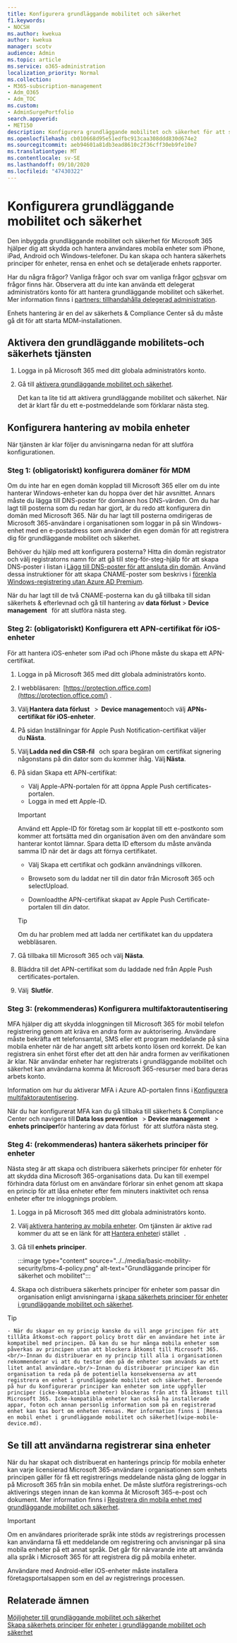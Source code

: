 ```yaml
---
title: Konfigurera grundläggande mobilitet och säkerhet
f1.keywords:
- NOCSH
ms.author: kwekua
author: kwekua
manager: scotv
audience: Admin
ms.topic: article
ms.service: o365-administration
localization_priority: Normal
ms.collection:
- M365-subscription-management
- Adm_O365
- Adm_TOC
ms.custom:
- AdminSurgePortfolio
search.appverid:
- MET150
description: Konfigurera grundläggande mobilitet och säkerhet för att skydda och hantera användares mobila enheter.
ms.openlocfilehash: cb010668d95e51edfbc913caa308ddd830d674e2
ms.sourcegitcommit: aeb94601a81db3ead8610c2f36cff30eb9fe10e7
ms.translationtype: MT
ms.contentlocale: sv-SE
ms.lasthandoff: 09/10/2020
ms.locfileid: "47430322"
---
```

# <a name="set-up-basic-mobility-and-security"></a>Konfigurera grundläggande mobilitet och säkerhet

Den inbyggda grundläggande mobilitet och säkerhet för Microsoft 365 hjälper dig att skydda och hantera användares mobila enheter som iPhone, iPad, Android och Windows-telefoner. Du kan skapa och hantera säkerhets principer för enheter, rensa en enhet och se detaljerade enhets rapporter.

Har du några frågor? Vanliga frågor och svar om vanliga frågor [och](frequently-asked-questions.md)svar om frågor finns här. Observera att du inte kan använda ett delegerat administratörs konto för att hantera grundläggande mobilitet och säkerhet. Mer information finns i [partners: tillhandahålla delegerad administration](https://support.microsoft.com/office/partners-offer-delegated-administration-26530dc0-ebba-415b-86b1-b55bc06b073e). 

Enhets hantering är en del av säkerhets & Compliance Center så du måste gå dit för att starta MDM-installationen.

## <a name="activate-the-basic-mobility-and-security-service"></a>Aktivera den grundläggande mobilitets-och säkerhets tjänsten

1. Logga in på Microsoft 365 med ditt globala administratörs konto.
    

2. Gå till [aktivera grundläggande mobilitet och säkerhet](https://admin.microsoft.com/EAdmin/Device/IntuneInventory.aspx).
    
    Det kan ta lite tid att aktivera grundläggande mobilitet och säkerhet. När det är klart får du ett e-postmeddelande som förklarar nästa steg.

## <a name="set-up-mobile-device-management"></a>Konfigurera hantering av mobila enheter

När tjänsten är klar följer du anvisningarna nedan för att slutföra konfigurationen.

### <a name="step-1-required-configure-domains-for-mdm"></a>Steg 1: (obligatoriskt) konfigurera domäner för MDM

Om du inte har en egen domän kopplad till Microsoft 365 eller om du inte hanterar Windows-enheter kan du hoppa över det här avsnittet. Annars måste du lägga till DNS-poster för domänen hos DNS-värden. Om du har lagt till posterna som du redan har gjort, är du redo att konfigurera din domän med Microsoft 365. När du har lagt till posterna omdirigeras de Microsoft 365-användare i organisationen som loggar in på sin Windows-enhet med en e-postadress som använder din egen domän för att registrera dig för grundläggande mobilitet och säkerhet.

Behöver du hjälp med att konfigurera posterna? Hitta din domän registrator och välj registratorns namn för att gå till steg-för-steg-hjälp för att skapa DNS-poster i listan i [Lägg till DNS-poster för att ansluta din domän](https://docs.microsoft.com/office365/admin/get-help-with-domains/create-dns-records-at-any-dns-hosting-provider). Använd dessa instruktioner för att skapa CNAME-poster som beskrivs i [förenkla Windows-registrering utan Azure AD Premium](https://docs.microsoft.com/mem/intune/enrollment/windows-enroll#simplify-windows-enrollment-without-azure-ad-premium).

När du har lagt till de två CNAME-posterna kan du gå tillbaka till sidan säkerhets & efterlevnad och gå till hantering av **data förlust**  >  **Device management**   för att slutföra nästa steg.

### <a name="step-2-required-configure-an-apns-certificate-for-ios-devices"></a>Steg 2: (obligatoriskt) Konfigurera ett APN-certifikat för iOS-enheter

För att hantera iOS-enheter som iPad och iPhone måste du skapa ett APN-certifikat.

1. Logga in på Microsoft 365 med ditt globala administratörs konto.   

2. I webbläsaren:  [https://protection.office.com](https://protection.office.com/) .  

3. Välj **Hantera data förlust**   >  **Device management**och välj **APNs-certifikat för iOS-enheter**.   

4. På sidan Inställningar för Apple Push Notification-certifikat väljer du **Nästa**.  

5. Välj **Ladda ned din CSR-fil**   och spara begäran om certifikat signering någonstans på din dator som du kommer ihåg. Välj **Nästa**.
    
6. På sidan Skapa ett APN-certifikat:
    
    - Välj Apple-APN-portalen för att öppna Apple Push certificates-portalen.
    - Logga in med ett Apple-ID.

    >[!IMPORTANT]
    >Använd ett Apple-ID för företag som är kopplat till ett e-postkonto som kommer att fortsätta med din organisation även om den användare som hanterar kontot lämnar. Spara detta ID eftersom du måste använda samma ID när det är dags att förnya certifikatet.

    - Välj Skapa ett certifikat och godkänn användnings villkoren.
    
    - Browseto som du laddat ner till din dator från Microsoft 365 och selectUpload.
    
    - Downloadthe APN-certifikat skapat av Apple Push Certificate-portalen till din dator.

    >[!TIP]
    >Om du har problem med att ladda ner certifikatet kan du uppdatera webbläsaren.

7. Gå tillbaka till Microsoft 365 och välj **Nästa**.   

8. Bläddra till det APN-certifikat som du laddade ned från Apple Push certificates-portalen.   

9. Välj  **Slutför**.  

### <a name="step-3-recommended-set-up-multi-factor-authentication"></a>Steg 3: (rekommenderas) Konfigurera multifaktorautentisering

MFA hjälper dig att skydda inloggningen till Microsoft 365 för mobil telefon registrering genom att kräva en andra form av auktorisering. Användare måste bekräfta ett telefonsamtal, SMS eller ett program meddelande på sina mobila enheter när de har angett sitt arbets konto lösen ord korrekt. De kan registrera sin enhet först efter det att den här andra formen av verifikationen är klar. När användar enheter har registrerats i grundläggande mobilitet och säkerhet kan användarna komma åt Microsoft 365-resurser med bara deras arbets konto.

Information om hur du aktiverar MFA i Azure AD-portalen finns i [Konfigurera multifaktorautentisering](https://go.microsoft.com/fwlink/p/?LinkId=519255).

När du har konfigurerat MFA kan du gå tillbaka till säkerhets & Compliance Center och navigera till **Data loss prevention**   >  **Device management**   >  **enhets principer**för hantering av data förlust   för att slutföra nästa steg.

### <a name="step-4-recommended-manage-device-security-policies"></a>Steg 4: (rekommenderas) hantera säkerhets principer för enheter

Nästa steg är att skapa och distribuera säkerhets principer för enheter för att skydda dina Microsoft 365-organisations data. Du kan till exempel förhindra data förlust om en användare förlorar sin enhet genom att skapa en princip för att låsa enheter efter fem minuters inaktivitet och rensa enheter efter tre inloggnings problem.

1. Logga in på Microsoft 365 med ditt globala administratörs konto. 

2. Välj [aktivera hantering av mobila enheter](https://admin.microsoft.com/EAdmin/Device/IntuneInventory.aspx). Om tjänsten är aktive rad kommer du att se en länk för att [Hantera enheter](https://admin.microsoft.com/adminportal/home#/MifoDevices)i stället   .
    
3. Gå till **enhets principer**.

     :::image type="content" source="../../media/basic-mobility-security/bms-4-policy.png" alt-text="Grundläggande principer för säkerhet och mobilitet":::

4. Skapa och distribuera säkerhets principer för enheter som passar din organisation enligt anvisningarna i [skapa säkerhets principer för enheter i grundläggande mobilitet och säkerhet](create-device-security-policies.md).

>[!TIP]
    - När du skapar en ny princip kanske du vill ange principen för att tillåta åtkomst-och rapport policy brott där en användare het inte är kompatibel med principen. Då kan du se hur många mobila enheter som påverkas av principen utan att blockera åtkomst till Microsoft 365.<br/>-Innan du distribuerar en ny princip till alla i organisationen rekommenderar vi att du testar den på de enheter som används av ett litet antal användare.<br/>-Innan du distribuerar principer kan din organisation ta reda på de potentiella konsekvenserna av att registrera en enhet i grundläggande mobilitet och säkerhet. Beroende på hur du konfigurerar principer kan enheter som inte uppfyller principer (icke-kompatibla enheter) blockeras från att få åtkomst till Microsoft 365. Icke-kompatibla enheter kan också ha installerade appar, foton och annan personlig information som på en registrerad enhet kan tas bort om enheten rensas. Mer information finns i [Rensa en mobil enhet i grundläggande mobilitet och säkerhet](wipe-mobile-device.md).
    
## <a name="make-sure-users-enroll-their-devices"></a>Se till att användarna registrerar sina enheter

När du har skapat och distribuerat en hanterings princip för mobila enheter kan varje licensierad Microsoft 365-användare i organisationen som enhets principen gäller för få ett registrerings meddelande nästa gång de loggar in på Microsoft 365 från sin mobila enhet. De måste slutföra registrerings-och aktiverings stegen innan de kan komma åt Microsoft 365-e-post och dokument. Mer information finns i [Registrera din mobila enhet med grundläggande mobilitet och säkerhet](enroll-your-mobile-device.md).

>[!IMPORTANT]
>Om en användares prioriterade språk inte stöds av registrerings processen kan användarna få ett meddelande om registrering och anvisningar på sina mobila enheter på ett annat språk. Det går för närvarande inte att använda alla språk i Microsoft 365 för att registrera dig på mobila enheter.

Användare med Android-eller iOS-enheter måste installera företagsportalsappen som en del av registrerings processen.

## <a name="related-topics"></a>Relaterade ämnen

[Möjligheter till grundläggande mobilitet och säkerhet](capabilities.md)<br/>
[Skapa säkerhets principer för enheter i grundläggande mobilitet och säkerhet](create-device-security-policies.md)